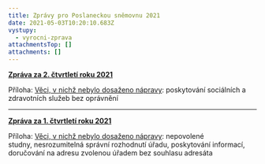 ```yaml
---
title: Zprávy pro Poslaneckou sněmovnu 2021
date: 2021-05-03T10:20:10.683Z
vystupy:
  - vyrocni-zprava
attachmentsTop: []
attachments: []
---
```

<p><strong><a href="http://content/media/2021-ii-q.pdf">Zpráva za 2. čtvrtletí roku 2021</a></strong></p>

<p>Příloha: <a href="http://content/media/2021-ii-q-sankce.pdf">Věci, v nichž nebylo dosaženo nápravy</a>:&nbsp;poskytování&nbsp;sociálních a zdravotních služeb&nbsp;bez oprávnění</p>

<hr />
<p><strong><a href="http://content/media/2021-i-q.pdf">Zpráva za 1. čtvrtletí&nbsp;roku 2021</a></strong></p>

<p>Příloha:&nbsp;<a href="http://content/media/2021-i-q-sankce.pdf">Věci, v nichž nebylo dosaženo nápravy</a>: nepovolené studny,&nbsp;nesrozumitelná správní rozhodnutí úřadu, poskytování informací, doručování na adresu zvolenou úřadem bez souhlasu adresáta</p>
